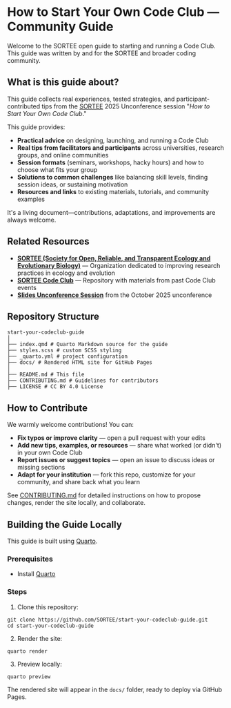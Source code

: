 # How to Start Your Own Code Club — Community Guide

Welcome to the SORTEE open guide to starting and running a Code Club. This guide was written by and for the SORTEE and broader coding community.

## What is this guide about?

This guide collects real experiences, tested strategies, and participant-contributed tips from the [SORTEE](https://sortee.org/) 2025 Unconference session "*How to Start Your Own Code Club*."

This guide provides:

- **Practical advice** on designing, launching, and running a Code Club  
- **Real tips from facilitators and participants** across universities, research groups, and online communities  
- **Session formats** (seminars, workshops, hacky hours) and how to choose what fits your group  
- **Solutions to common challenges** like balancing skill levels, finding session ideas, or sustaining motivation  
- **Resources and links** to existing materials, tutorials, and community examples  

It's a living document—contributions, adaptations, and improvements are always welcome.

## Related Resources

- **[SORTEE (Society for Open, Reliable, and Transparent Ecology and Evolutionary Biology)](https://sortee.org/)** — Organization dedicated to improving research practices in ecology and evolution  
- **[SORTEE Code Club](https://github.com/SORTEE/CodeClub)** — Repository with materials from past Code Club events  
- **[Slides Unconference Session](https://github.com/SORTEE/CodeClub/tree/main/20251016_SORTEE-Unconference5-CodeClub/slides)** from the October 2025 unconference 

## Repository Structure

```
start-your-codeclub-guide
│
├── index.qmd # Quarto Markdown source for the guide
├── styles.scss # custom SCSS styling
├── _quarto.yml # project configuration
├── docs/ # Rendered HTML site for GitHub Pages
│
├── README.md # This file
├── CONTRIBUTING.md # Guidelines for contributors
├── LICENSE # CC BY 4.0 License
```

## How to Contribute

We warmly welcome contributions! You can:

- **Fix typos or improve clarity** — open a pull request with your edits  
- **Add new tips, examples, or resources** — share what worked (or didn't) in your own Code Club  
- **Report issues or suggest topics** — open an issue to discuss ideas or missing sections  
- **Adapt for your institution** — fork this repo, customize for your community, and share back what you learn  

See [CONTRIBUTING.md](CONTRIBUTING.md) for detailed instructions on how to propose changes, render the site locally, and collaborate.

## Building the Guide Locally

This guide is built using [Quarto](https://quarto.org/).

### Prerequisites

- Install [Quarto](https://quarto.org/docs/get-started/)

### Steps

1. Clone this repository:
```
git clone https://github.com/SORTEE/start-your-codeclub-guide.git
cd start-your-codeclub-guide
```

2. Render the site:

`quarto render`

3. Preview locally:
 
`quarto preview`

The rendered site will appear in the `docs/` folder, ready to deploy via GitHub Pages.
